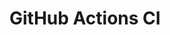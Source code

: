 # GitHub Actions CI












































































































































































































































































































































































































































































































































































































































































































































































































































































































































































































































































































































